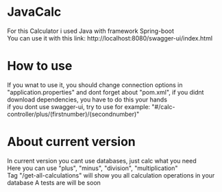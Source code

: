 # JavaCalc
For this Calculator i used Java with framework Spring-boot  
You can use it with this link: http://localhost:8080/swagger-ui/index.html

# How to use
If you wnat to use it, you should change connection options in "application.properties" and dont forget about "pom.xml", if you didnt download dependencies, you have to do this your hands  
if you dont use swagger-ui, try to use for example: "#/calc-controller/plus/(firstnumber)/(secondnumber)"

# About current version
In current version you cant use databases, just calc what you need  
Here you can use "plus", "minus", "division", "multiplication"  
Tag "/get-all-calculations" will show you all calculation operations in your database 
A tests are will be soon
